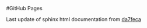 #GitHub Pages

Last update of sphinx html documentation from [da7feca](https://github.com/lordtachen/work-schedule/tree/da7fecaf72c3296de35e592b57c2866916bd70b6)
